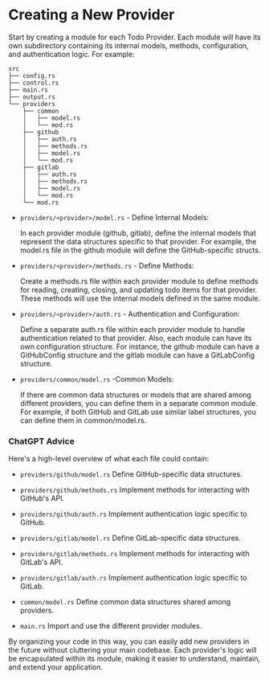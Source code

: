# Creating a New Provider

Start by creating a module for each Todo Provider. Each module will have its own subdirectory containing its internal models, methods, configuration, and authentication logic. For example:

```
src
├── config.rs
├── control.rs
├── main.rs
├── output.rs
└── providers
    ├── common
    │   ├── model.rs
    │   └── mod.rs
    ├── github
    │   ├── auth.rs
    │   ├── methods.rs
    │   ├── model.rs
    │   └── mod.rs
    ├── gitlab
    │   ├── auth.rs
    │   ├── methods.rs
    │   ├── model.rs
    │   └── mod.rs
    └── mod.rs
```
* `providers/<provider>/model.rs` - Define Internal Models:

    In each provider module (github, gitlab), define the internal models that represent the data structures specific to that provider. For example, the model.rs file in the github module will define the GitHub-specific structs.

* `providers/<provider>/methods.rs` - Define Methods:

    Create a methods.rs file within each provider module to define methods for reading, creating, closing, and updating todo items for that provider. These methods will use the internal models defined in the same module.

* `providers/<provider>/auth.rs` - Authentication and Configuration:

    Define a separate auth.rs file within each provider module to handle authentication related to that provider. Also, each module can have its own configuration structure. For instance, the github module can have a GitHubConfig structure and the gitlab module can have a GitLabConfig structure.

* `providers/common/model.rs` -Common Models:

    If there are common data structures or models that are shared among different providers, you can define them in a separate common module. For example, if both GitHub and GitLab use similar label structures, you can define them in common/model.rs.


### ChatGPT Advice

Here's a high-level overview of what each file could contain:

* `providers/github/model.rs` Define GitHub-specific data structures.

* `providers/github/methods.rs` Implement methods for interacting with GitHub's API.

* `providers/github/auth.rs` Implement authentication logic specific to GitHub.

* `providers/gitlab/model.rs` Define GitLab-specific data structures.

* `providers/gitlab/methods.rs` Implement methods for interacting with GitLab's API.

* `providers/gitlab/auth.rs` Implement authentication logic specific to GitLab.

* `common/model.rs` Define common data structures shared among providers.

* `main.rs` Import and use the different provider modules.

By organizing your code in this way, you can easily add new providers in the future without cluttering your main codebase. Each provider's logic will be encapsulated within its module, making it easier to understand, maintain, and extend your application.